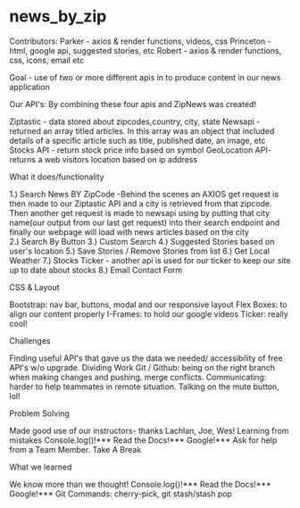 # news_by_zip 

Contributors:
Parker - axios & render functions, videos, css
Princeton - html, google api, suggested stories, etc
Robert - axios & render functions, css, icons, email etc 


Goal - use of two or more different apis in to produce content in our news application 

Our API's: By combining these four apis and ZipNews was created!

Ziptastic - data stored about zipcodes,country, city, state 
Newsapi - returned an array titled articles. In this array was an object that included details of a specific article such as title, published date, an image, etc 
Stocks API - return stock price info based on symbol
GeoLocation API- returns a web visitors location based on ip address


What it does/functionality 

1.) Search News BY ZipCode 
	-Behind the scenes an AXIOS get request is then made to our Ziptastic API and a city is retrieved from that zipcode. Then another get request is made to newsapi using by putting that city name(our output from our last get request) into their search endpoint and finally our webpage will load with news articles based on the city  
2.) Search By Button
3.) Custom Search
4.) Suggested Stories based on user's location
5.) Save Stories / Remove Stories from list
6.) Get Local Weather
7.) Stocks Ticker - another api is used for our ticker to keep our site up to date about stocks
8.) Email Contact Form

CSS & Layout

Bootstrap: nav bar, buttons, modal and our responsive layout
Flex Boxes: to align our content properly
I-Frames: to hold our google videos
Ticker: really cool!

Challenges 

Finding useful API's that gave us the data we needed/ accessibility of free API's w/o upgrade.
Dividing Work
Git / Github: being on the right branch when making changes and pushing. merge conflicts.
Communicating: harder to help teammates in remote situation.
Talking on the mute button, lol!

Problem Solving 

Made good use of our instructors- thanks Lachlan, Joe, Wes!
Learning from mistakes 
Console.log()!***
Read the Docs!***
Google!***
Ask for help from a Team Member. 
Take A Break

What we learned

We know more than we thought!
Console.log()!***
Read the Docs!***
Google!***
Git Commands: cherry-pick, git stash/stash pop